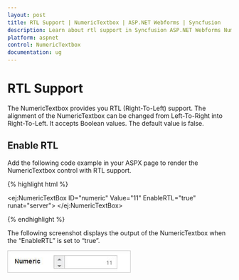 ```yaml
---
layout: post
title: RTL Support | NumericTextbox | ASP.NET Webforms | Syncfusion
description: Learn about rtl support in Syncfusion ASP.NET Webforms NumericTextbox control and more details.
platform: aspnet
control: NumericTextbox
documentation: ug
---
```


# RTL Support

The NumericTextbox provides you RTL (Right-To-Left) support. The alignment of the NumericTextbox can be changed from Left-To-Right into Right-To-Left. It accepts Boolean values. The default value is false.

## Enable RTL 

Add the following code example in your ASPX page to render the NumericTextbox control with RTL support.

{% highlight html %}

<ej:NumericTextBox ID="numeric" Value="11" EnableRTL="true" runat="server"> </ej:NumericTextBox>





{% endhighlight %}



The following screenshot displays the output of the NumericTextbox when the “EnableRTL” is set to “true”. 

![C:/Users/giftline.jebamani/Desktop/o.png](RTL-Support_images/RTL-Support_img1.png) 





